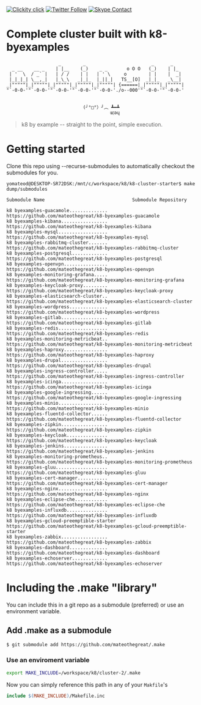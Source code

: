 <!--
#                                 __                 __
#    __  ______  ____ ___  ____ _/ /____  ____  ____/ /
#   / / / / __ \/ __ `__ \/ __ `/ __/ _ \/ __ \/ __  /
#  / /_/ / /_/ / / / / / / /_/ / /_/  __/ /_/ / /_/ /
#  \__, /\____/_/ /_/ /_/\__,_/\__/\___/\____/\__,_/
# /____                     matthewdavis.io, holla!
#
#-->

[![Clickity click](https://img.shields.io/badge/k8s%20by%20example%20yo-limit%20time-ff69b4.svg?style=flat-square)](https://k8.matthewdavis.io)
[![Twitter Follow](https://img.shields.io/twitter/follow/yomateod.svg?label=Follow&style=flat-square)](https://twitter.com/yomateod) [![Skype Contact](https://img.shields.io/badge/skype%20id-appsoa-blue.svg?style=flat-square)](skype:appsoa?chat)

# Complete cluster built with k8-byexamples

```
                   _        _                        _      _     
  _ __    __ _    | |__    (_)    _ _       o O O   (_)    | |_   
 | '  \  / _` |   | / /    | |   | ' \     o        | |    |  _|  
 |_|_|_| \__,_|   |_\_\   _|_|_  |_||_|   TS__[O]  _|_|_   _\__|  
_|"""""|_|"""""|_|"""""|_|"""""|_|"""""| {======|_|"""""|_|"""""| 
"`-0-0-'"`-0-0-'"`-0-0-'"`-0-0-'"`-0-0-'./o--000'"`-0-0-'"`-0-0-' 


                            (╯°□°）╯︵ ┻━┻
                                      ɯןǝɥ
```
> k8 by example -- straight to the point, simple execution.

# Getting started
Clone this repo using --recurse-submodules to automatically checkout the submodules for you.

```
yomateod@DESKTOP-SR72DSK:/mnt/c/workspace/k8/k8-cluster-starter$ make dump/submodules

Submodule Name                                Submodule Repository

k8 byexamples-guacamole.............. https://github.com/mateothegreat/k8-byexamples-guacamole
k8 byexamples-kibana................. https://github.com/mateothegreat/k8-byexamples-kibana
k8 byexamples-mysql.................. https://github.com/mateothegreat/k8-byexamples-mysql
k8 byexamples-rabbitmq-cluster....... https://github.com/mateothegreat/k8-byexamples-rabbitmq-cluster
k8 byexamples-postgresql............. https://github.com/mateothegreat/k8-byexamples-postgresql
k8 byexamples-openvpn................ https://github.com/mateothegreat/k8-byexamples-openvpn
k8 byexamples-monitoring-grafana..... https://github.com/mateothegreat/k8-byexamples-monitoring-grafana
k8 byexamples-keycloak-proxy......... https://github.com/mateothegreat/k8-byexamples-keycloak-proxy
k8 byexamples-elasticsearch-cluster.. https://github.com/mateothegreat/k8-byexamples-elasticsearch-cluster
k8 byexamples-wordpress.............. https://github.com/mateothegreat/k8-byexamples-wordpress
k8 byexamples-gitlab................. https://github.com/mateothegreat/k8-byexamples-gitlab
k8 byexamples-redis.................. https://github.com/mateothegreat/k8-byexamples-redis
k8 byexamples-monitoring-metricbeat.. https://github.com/mateothegreat/k8-byexamples-monitoring-metricbeat
k8 byexamples-haproxy................ https://github.com/mateothegreat/k8-byexamples-haproxy
k8 byexamples-drupal................. https://github.com/mateothegreat/k8-byexamples-drupal
k8 byexamples-ingress-controller..... https://github.com/mateothegreat/k8-byexamples-ingress-controller
k8 byexamples-icinga................. https://github.com/mateothegreat/k8-byexamples-icinga
k8 byexamples-google-ingressing...... https://github.com/mateothegreat/k8-byexamples-google-ingressing
k8 byexamples-minio.................. https://github.com/mateothegreat/k8-byexamples-minio
k8 byexamples-fluentd-collector...... https://github.com/mateothegreat/k8-byexamples-fluentd-collector
k8 byexamples-zipkin................. https://github.com/mateothegreat/k8-byexamples-zipkin
k8 byexamples-keycloak............... https://github.com/mateothegreat/k8-byexamples-keycloak
k8 byexamples-jenkins................ https://github.com/mateothegreat/k8-byexamples-jenkins
k8 byexamples-monitoring-prometheus.. https://github.com/mateothegreat/k8-byexamples-monitoring-prometheus
k8 byexamples-gluu................... https://github.com/mateothegreat/k8-byexamples-gluu
k8 byexamples-cert-manager........... https://github.com/mateothegreat/k8-byexamples-cert-manager
k8 byexamples-nginx.................. https://github.com/mateothegreat/k8-byexamples-nginx
k8 byexamples-eclipse-che............ https://github.com/mateothegreat/k8-byexamples-eclipse-che
k8 byexamples-influxdb............... https://github.com/mateothegreat/k8-byexamples-influxdb
k8 byexamples-gcloud-preemptible-starter https://github.com/mateothegreat/k8-byexamples-gcloud-preemptible-starter
k8 byexamples-zabbix................. https://github.com/mateothegreat/k8-byexamples-zabbix
k8 byexamples-dashboard.............. https://github.com/mateothegreat/k8-byexamples-dashboard
k8 byexamples-echoserver............. https://github.com/mateothegreat/k8-byexamples-echoserver
```

# Including the .make "library"

You can include this in a git repo as a submodule (preferred) or use an environment variable.

## Add .make as a submodule

```sh
$ git submodule add https://github.com/mateothegreat/.make
```

### Use an enviroment variable

```sh
export MAKE_INCLUDE=/workspace/k8/cluster-2/.make
```

Now you can simply reference this path in any of your `Makfile`'s

```Makefile
include $(MAKE_INCLUDE)/Makefile.inc
```
